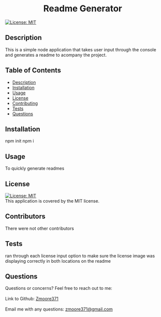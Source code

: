 
  <h1 align="center">Readme Generator</h1>
  
  [![License: MIT](https://img.shields.io/badge/License-MIT-yellow.svg)](https://opensource.org/licenses/MIT)<br />
   
  ## Description
   This is a simple node application that takes user input through the console and generates a readme to acompany the project.
   
   ## Table of Contents
   - [Description](#description)
   - [Installation](#installation)
   - [Usage](#usage)
   - [License](#license)
   - [Contributing](#contributing)
   - [Tests](#tests)
   - [Questions](#questions)
   
   ## Installation
   npm init npm i
   
   ## Usage
   To quickly generate readmes
   
   ## License
   [![License: MIT](https://img.shields.io/badge/License-MIT-yellow.svg)](https://opensource.org/licenses/MIT)
   <br />
   This application is covered by  the MIT license. 
   
   ## Contributors
   There were not other contributors 
   
   ## Tests
   ran through each license input option to make sure the license image was displaying correctly in both locations on the readme
 
   ## Questions
   Questions or concerns? Feel free to reach out to me:<br />
   <br />
   Link to Github: [Zmoore371](https://github.com/Zmoore371)<br />
   <br />
   Email me with any questions: zmoore371@gmail.com<br /><br />